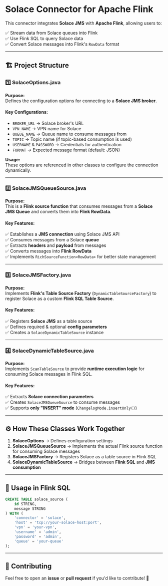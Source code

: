 # Solace Connector for Apache Flink

This connector integrates **Solace JMS** with **Apache Flink**, allowing users to:

✅ Stream data from Solace queues into Flink  
✅ Use Flink SQL to query Solace data  
✅ Convert Solace messages into Flink's `RowData` format  

---

## 🏗️ **Project Structure**

### 1️⃣ **SolaceOptions.java**
**Purpose:**  
Defines the configuration options for connecting to a **Solace JMS broker**.

#### **Key Configurations:**
- `BROKER_URL` → Solace broker's URL
- `VPN_NAME` → VPN name for Solace
- `QUEUE_NAME` → Queue name to consume messages from
- `TOPIC` → Topic name (if topic-based consumption is used)
- `USERNAME` & `PASSWORD` → Credentials for authentication
- `FORMAT` → Expected message format (default: JSON)

**Usage:**  
These options are referenced in other classes to configure the connection dynamically.

---

### 2️⃣ **SolaceJMSQueueSource.java**
**Purpose:**  
This is a **Flink source function** that consumes messages from a **Solace JMS Queue** and converts them into **Flink RowData**.

#### **Key Features:**
✅ Establishes a **JMS connection** using Solace JMS API  
✅ Consumes messages from a Solace **queue**  
✅ Extracts **headers** and **payload** from messages  
✅ Converts messages into **Flink RowData**  
✅ Implements `RichSourceFunction<RowData>` for better state management  

---

### 3️⃣ **SolaceJMSFactory.java**
**Purpose:**  
Implements **Flink's Table Source Factory** (`DynamicTableSourceFactory`) to register Solace as a custom **Flink SQL Table Source**.

#### **Key Features:**
✅ Registers **Solace JMS** as a table source  
✅ Defines required & optional **config parameters**  
✅ Creates a `SolaceDynamicTableSource` instance  

---

### 4️⃣ **SolaceDynamicTableSource.java**
**Purpose:**  
Implements `ScanTableSource` to provide **runtime execution logic** for consuming Solace messages in Flink SQL.

#### **Key Features:**
✅ Extracts **Solace connection parameters**  
✅ Creates `SolaceJMSQueueSource` to consume messages  
✅ Supports **only "INSERT" mode** (`ChangelogMode.insertOnly()`)  

---

## ⚙️ **How These Classes Work Together**

1. **SolaceOptions** → Defines configuration settings  
2. **SolaceJMSQueueSource** → Implements the actual Flink source function for consuming Solace messages  
3. **SolaceJMSFactory** → Registers Solace as a table source in Flink SQL  
4. **SolaceDynamicTableSource** → Bridges between **Flink SQL** and **JMS consumption**  

---

## 🚀 **Usage in Flink SQL**
```sql
CREATE TABLE solace_source (
    id STRING,
    message STRING
) WITH (
    'connector' = 'solace',
    'host' = 'tcp://your-solace-host:port',
    'vpn' = 'your-vpn',
    'username' = 'admin',
    'password' = 'admin',
    'queue' = 'your-queue'
);
```

---

## 🌟 **Contributing**
Feel free to open an **issue** or **pull request** if you'd like to contribute! 🚀

